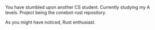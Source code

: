 You have stumbled upon another CS student. Currently studying my A levels. Project being the conebot-rust repository.

As you might have noticed, Rust enthusiast.

<!---
VictorGamerLOL/VictorGamerLOL is a ✨ special ✨ repository because its `README.md` (this file) appears on your GitHub profile.
You can click the Preview link to take a look at your changes.
--->
